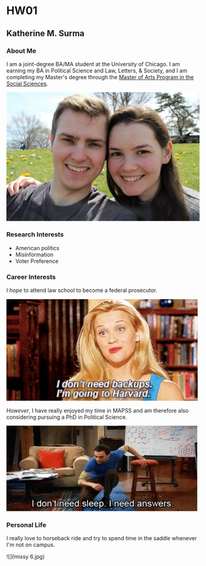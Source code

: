 # HW01
## Katherine M. Surma
### About Me

I am a joint-degree BA/MA student at the University of Chicago. I am earning my BA in Political Science and Law, Letters, & Society, and I am completing my Master's degree through the [Master of Arts Program in the Social Sciences](https://mapss.uchicago.edu/node).  

![I'm on the right in the above picture.](katherine.jpg)

### Research Interests

* American politics
* Misinformation 
* Voter Preference

### Career Interests

I *hope* to attend law school to become a federal prosecutor. 

![](elle.gif)



*However*, I have really enjoyed my time in MAPSS and am therefore also considering pursuing a PhD in Political Science. 

![](sheldon.gif)

### Personal Life 

I really love to horseback ride and try to spend time in the saddle whenever I'm not on campus.

![](missy 6.jpg)










